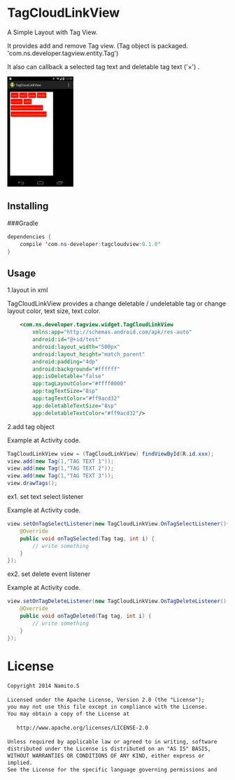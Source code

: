 TagCloudLinkView
================

A Simple Layout with Tag View.

It provides add and remove Tag view.
(Tag object is packaged. 'com.ns.developer.tagview.entity.Tag')

It also can callback a selected tag text and deletable tag text ('×') .

 <img style="max-width:30%;" alt="isDeletable=false"
        src="sample_image_001.png">
   

Installing
----

###Gradle
```java
dependencies {
    compile 'com.ns-developer:tagcloudview:0.1.0'
}
```

Usage
-----
1.layout in xml

TagCloudLinkView provides a change deletable / undeletable tag or change layout color, text size, text color.

```xml
    <com.ns.developer.tagview.widget.TagCloudLinkView
        xmlns:app="http://schemas.android.com/apk/res-auto"
        android:id="@+id/test"
        android:layout_width="500px"
        android:layout_height="match_parent"
        android:padding="4dp"
        android:background="#ffffff"
        app:isDeletable="false"
        app:tagLayoutColor="#ffff0000"
        app:tagTextSize="8sp"
        app:tagTextColor="#ff9acd32"
        app:deletableTextSize="8sp"
        app:deletableTextColor="#ff9acd32"/>
```

2.add tag object

Example at Activity code.
```java
TagCloudLinkView view = (TagCloudLinkView) findViewById(R.id.xxx);
view.add(new Tag(1,"TAG TEXT 1"));
view.add(new Tag(1,"TAG TEXT 2"));
view.add(new Tag(1,"TAG TEXT 3"));
view.drawTags();
```

ex1. set text select listener

Example at Activity code.
```java
view.setOnTagSelectListener(new TagCloudLinkView.OnTagSelectListener(){
    @Override
    public void onTagSelected(Tag tag, int i) {
        // write something
    }
});
```

ex2. set delete event listener

Example at Activity code.
```java
view.setOnTagDeleteListener(new TagCloudLinkView.OnTagDeleteListener() {
    @Override
    public void onTagDeleted(Tag tag, int i) {
        // write something
    }
});
```

License
=======

    Copyright 2014 Namito.S

    Licensed under the Apache License, Version 2.0 (the "License");
    you may not use this file except in compliance with the License.
    You may obtain a copy of the License at

       http://www.apache.org/licenses/LICENSE-2.0

    Unless required by applicable law or agreed to in writing, software
    distributed under the License is distributed on an "AS IS" BASIS,
    WITHOUT WARRANTIES OR CONDITIONS OF ANY KIND, either express or implied.
    See the License for the specific language governing permissions and



